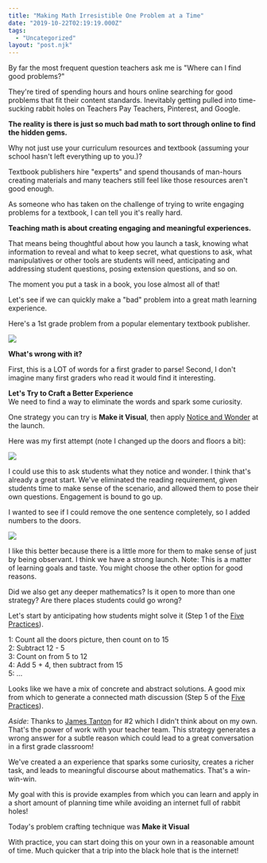 ```yaml
---
title: "Making Math Irresistible One Problem at a Time"
date: "2019-10-22T02:19:19.000Z"
tags:
  - "Uncategorized"
layout: "post.njk"
---
```

By far the most frequent question teachers ask me is "Where can I find good problems?"

They're tired of spending hours and hours online searching for good problems that fit their content standards. Inevitably getting pulled into time-sucking rabbit holes on Teachers Pay Teachers, Pinterest, and Google.

**The reality is there is just so much bad math to sort through online to find the hidden gems.**

Why not just use your curriculum resources and textbook (assuming your school hasn't left everything up to you.)?

Textbook publishers hire "experts" and spend thousands of man-hours creating materials and many teachers still feel like those resources aren't good enough.

As someone who has taken on the challenge of trying to write engaging problems for a textbook, I can tell you it's really hard.

**Teaching math is about creating engaging and meaningful experiences.**

That means being thoughtful about how you launch a task, knowing what information to reveal and what to keep secret, what questions to ask, what manipulatives or other tools are students will need, anticipating and addressing student questions, posing extension questions, and so on.

The moment you put a task in a book, you lose almost all of that!

Let's see if we can quickly make a "bad" problem into a great math learning experience.

Here's a 1st grade problem from a popular elementary textbook publisher.

![](https://drrajshah.com/wp-content/uploads/2019/10/Screen-Shot-2019-10-21-at-5.59.35-PM-1024x406.png)

**What's wrong with it?**

First, this is a LOT of words for a first grader to parse! Second, I don't imagine many first graders who read it would find it interesting.

**Let's Try to Craft a Better Experience**  
We need to find a way to eliminate the words and spark some curiosity.

One strategy you can try is **Make it Visual**, then apply [Notice and Wonder](https://www.nctm.org/Classroom-Resources/Problems-of-the-Week/I-Notice-I-Wonder/) at the launch.

Here was my first attempt (note I changed up the doors and floors a bit):

![](https://drrajshah.com/wp-content/uploads/2019/10/Screen-Shot-2019-10-21-at-6.01.33-PM-1024x820.png)

I could use this to ask students what they notice and wonder. I think that's already a great start. We've eliminated the reading requirement, given students time to make sense of the scenario, and allowed them to pose their own questions. Engagement is bound to go up.

I wanted to see if I could remove the one sentence completely, so I added numbers to the doors.

![](https://drrajshah.com/wp-content/uploads/2019/10/Screen-Shot-2019-10-21-at-6.01.39-PM-1024x791.png)

I like this better because there is a little more for them to make sense of just by being observant. I think we have a strong launch. Note: This is a matter of learning goals and taste. You might choose the other option for good reasons.

Did we also get any deeper mathematics? Is it open to more than one strategy? Are there places students could go wrong?

Let's start by anticipating how students might solve it (Step 1 of the [Five Practices](https://www.nctm.org/Store/Products/5-Practices-for-Orchestrating-Productive-Mathematics-Discussion,-2nd-Edition/)).

1: Count all the doors picture, then count on to 15  
2: Subtract 12 - 5  
3: Count on from 5 to 12  
4: Add 5 + 4, then subtract from 15  
5: …

Looks like we have a mix of concrete and abstract solutions. A good mix from which to generate a connected math discussion (Step 5 of the [Five Practices](https://www.nctm.org/Store/Products/5-Practices-for-Orchestrating-Productive-Mathematics-Discussion,-2nd-Edition/)).

_Aside_: Thanks to [James Tanton](http://gdaymath.com) for #2 which I didn't think about on my own. That's the power of work with your teacher team. This strategy generates a wrong answer for a subtle reason which could lead to a great conversation in a first grade classroom!

We've created a an experience that sparks some curiosity, creates a richer task, and leads to meaningful discourse about mathematics. That's a win-win-win.

My goal with this is provide examples from which you can learn and apply in a short amount of planning time while avoiding an internet full of rabbit holes!

Today's problem crafting technique was **Make it Visual**

With practice, you can start doing this on your own in a reasonable amount of time. Much quicker that a trip into the black hole that is the internet!